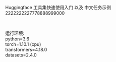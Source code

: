 Huggingface 工具集快速使用入门 以及 中文任务示例2222222227778888999000

<br>

运行环境:
<br>
python=3.6
<br>
torch=1.10.1 (cpu)
<br>
transformers=4.18.0
<br>
datasets=2.4.0
